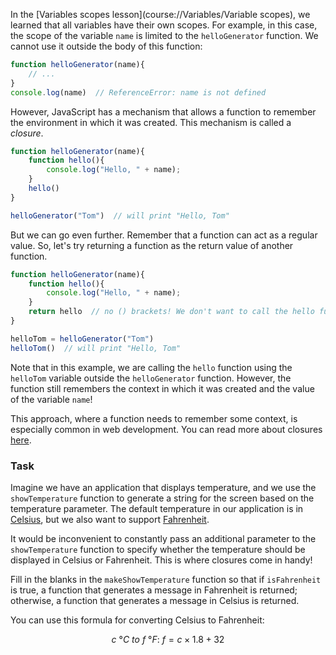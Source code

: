 In the [Variables scopes lesson](course://Variables/Variable scopes), we learned that all variables have their own scopes. 
For example, in this case, the scope of the variable `name` is limited to the `helloGenerator` function. We cannot use it outside the body of this function:
```js
function helloGenerator(name){
    // ...
}
console.log(name)  // ReferenceError: name is not defined
```
However, JavaScript has a mechanism that allows a function to remember the environment in which it was created. This mechanism is called a _closure_.
```js
function helloGenerator(name){
    function hello(){
        console.log("Hello, " + name);
    }
    hello()
}

helloGenerator("Tom")  // will print "Hello, Tom"
```

But we can go even further. Remember that a function can act as a regular value. So, let's try returning a function as the return value of another function.
```js
function helloGenerator(name){
    function hello(){
        console.log("Hello, " + name);
    }
    return hello  // no () brackets! We don't want to call the hello function here
}

helloTom = helloGenerator("Tom")
helloTom()  // will print "Hello, Tom"
```
Note that in this example, we are calling the `hello` function using the `helloTom` variable outside the `helloGenerator` function.
However, the function still remembers the context in which it was created and the value of the variable `name`!

This approach, where a function needs to remember some context, is especially common in web development. You can read more about closures [here](https://developer.mozilla.org/en-US/docs/Web/JavaScript/Closures).

### Task

Imagine we have an application that displays temperature, and we use the `showTemperature` function to generate a string for the screen based on the temperature parameter. 
The default temperature in our application is in [Celsius](https://en.wikipedia.org/wiki/Celsius), but we also want to support [Fahrenheit](https://en.wikipedia.org/wiki/Fahrenheit).

It would be inconvenient to constantly pass an additional parameter to the `showTemperature` function to specify whether the temperature should be displayed in Celsius or Fahrenheit. This is where closures come in handy!

Fill in the blanks in the `makeShowTemperature` function so that if `isFahrenheit` is true, a function that generates a message in Fahrenheit is returned; otherwise, a function that generates a message in Celsius is returned.

You can use this formula for converting Celsius to Fahrenheit:

$$c\ °C\ to\ f\ °F:\ f = c × 1.8 + 32$$